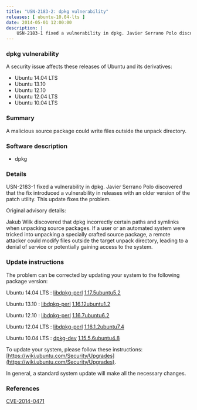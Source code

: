 ```yaml
---
title: "USN-2183-2: dpkg vulnerability"
releases: [ ubuntu-10.04-lts ]
date: 2014-05-01 12:00:00
description: |
    USN-2183-1 fixed a vulnerability in dpkg. Javier Serrano Polo discovered that the fix introduced a vulnerability in releases with an older version of the patch utility. This update fixes the problem.
--- 
```

 
### dpkg vulnerability

A security issue affects these releases of Ubuntu and its derivatives:

* Ubuntu 14.04 LTS
* Ubuntu 13.10
* Ubuntu 12.10
* Ubuntu 12.04 LTS
* Ubuntu 10.04 LTS

### Summary

A malicious source package could write files outside the unpack directory. 

### Software description

* dpkg 

### Details

USN-2183-1 fixed a vulnerability in dpkg. Javier Serrano Polo discovered that the fix introduced a vulnerability in releases with an older version of the patch utility. This update fixes the problem.

Original advisory details:

 Jakub Wilk discovered that dpkg incorrectly certain paths and symlinks when unpacking source packages. If a user or an automated system were tricked into unpacking a specially crafted source package, a remote attacker could modify files outside the target unpack directory, leading to a denial of service or potentially gaining access to the system. 

### Update instructions

The problem can be corrected by updating your system to the following package version:

Ubuntu 14.04 LTS
 : [libdpkg-perl](https://launchpad.net/ubuntu/+source/dpkg) <span> [1.17.5ubuntu5.2](https://launchpad.net/ubuntu/+source/dpkg/1.17.5ubuntu5.2) </span> 

Ubuntu 13.10
 : [libdpkg-perl](https://launchpad.net/ubuntu/+source/dpkg) <span> [1.16.12ubuntu1.2](https://launchpad.net/ubuntu/+source/dpkg/1.16.12ubuntu1.2) </span> 

Ubuntu 12.10
 : [libdpkg-perl](https://launchpad.net/ubuntu/+source/dpkg) <span> [1.16.7ubuntu6.2](https://launchpad.net/ubuntu/+source/dpkg/1.16.7ubuntu6.2) </span> 

Ubuntu 12.04 LTS
 : [libdpkg-perl](https://launchpad.net/ubuntu/+source/dpkg) <span> [1.16.1.2ubuntu7.4](https://launchpad.net/ubuntu/+source/dpkg/1.16.1.2ubuntu7.4) </span> 

Ubuntu 10.04 LTS
 : [dpkg-dev](https://launchpad.net/ubuntu/+source/dpkg) <span> [1.15.5.6ubuntu4.8](https://launchpad.net/ubuntu/+source/dpkg/1.15.5.6ubuntu4.8) </span> 

To update your system, please follow these instructions: [https://wiki.ubuntu.com/Security/Upgrades](https://wiki.ubuntu.com/Security/Upgrades).

In general, a standard system update will make all the necessary changes. 

### References

 [CVE-2014-0471](http://people.ubuntu.com/~ubuntu-security/cve/CVE-2014-0471)
 

